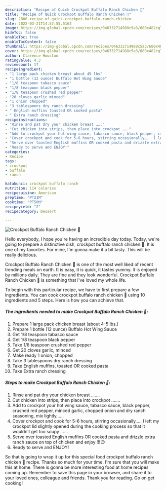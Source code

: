 ```yaml
---
description: "Recipe of Quick Crockpot Buffalo Ranch Chicken 🐔"
title: "Recipe of Quick Crockpot Buffalo Ranch Chicken 🐔"
slug: 2800-recipe-of-quick-crockpot-buffalo-ranch-chicken
date: 2022-03-21T14:57:55.516Z
image: https://img-global.cpcdn.com/recipes/046332714988c5a3/680x482cq70/crockpot-buffalo-ranch-chicken-recipe-main-photo.jpg
hideToc: false
enableToc: true
enableTocContent: false
thumbnail: https://img-global.cpcdn.com/recipes/046332714988c5a3/680x482cq70/crockpot-buffalo-ranch-chicken-recipe-main-photo.jpg
cover: https://img-global.cpcdn.com/recipes/046332714988c5a3/680x482cq70/crockpot-buffalo-ranch-chicken-recipe-main-photo.jpg
author: Clarence Houston
ratingvalue: 4.3
reviewcount: 17
recipeingredient:
- "1 large pack chicken breast about 45 lbs"
- "1 bottle (12 ounce) Buffalo Hot Wing Sauce"
- "1/8 teaspoon tabasco sauce"
- "1/8 teaspoon black pepper"
- "1/8 teaspoon crushed red pepper"
- "20 cloves garlic minced"
- "1 onion chopped"
- "3 tablespoons dry ranch dressing"
- " English muffins toasted OR cooked pasta"
- " Extra ranch dressing"
recipeinstructions:
- "Rinse and pat dry your chicken breast ……."
- "Cut chicken into strips, then place into crockpot ……."
- "Add to crockpot your hot wing sauce, tabasco sauce, black pepper, crushed red pepper, minced garlic, chopped onion and dry ranch seasoning, mix lightly……"
- "Cover crockpot and cook for 5-6 hours, stirring occasionally….. I left my crockpot lid slightly opened during the cooking process so that it wouldn’t get too soupy ……"
- "Serve over toasted English muffins OR cooked pasta and drizzle extra ranch sauce on top of chicken and enjoy !!!😉"
- "Ready to serve and ENJOY!"
categories:
- Recipe
tags:
- crockpot
- buffalo
- ranch

katakunci: crockpot buffalo ranch 
nutrition: 114 calories
recipecuisine: American
preptime: "PT21M"
cooktime: "PT50M"
recipeyield: "2"
recipecategory: Dessert

---
```



![Crockpot Buffalo Ranch Chicken 🐔](https://img-global.cpcdn.com/recipes/046332714988c5a3/680x482cq70/crockpot-buffalo-ranch-chicken-recipe-main-photo.jpg)

Hello everybody, I hope you're having an incredible day today. Today, we're going to prepare a distinctive dish, crockpot buffalo ranch chicken 🐔. It is one of my favorites. For mine, I'm gonna make it a bit tasty. This will be really delicious.



Crockpot Buffalo Ranch Chicken 🐔 is one of the most well liked of recent trending meals on earth. It is easy, it is quick, it tastes yummy. It is enjoyed by millions daily. They are fine and they look wonderful. Crockpot Buffalo Ranch Chicken 🐔 is something that I've loved my whole life.


To begin with this particular recipe, we have to first prepare a few ingredients. You can cook crockpot buffalo ranch chicken 🐔 using 10 ingredients and 5 steps. Here is how you can achieve that.

<!--inarticleads1-->

##### The ingredients needed to make Crockpot Buffalo Ranch Chicken 🐔:

1. Prepare 1 large pack chicken breast (about 4-5 lbs.)
1. Prepare 1 bottle (12 ounce) Buffalo Hot Wing Sauce
1. Get 1/8 teaspoon tabasco sauce
1. Get 1/8 teaspoon black pepper
1. Take 1/8 teaspoon crushed red pepper
1. Get 20 cloves garlic, minced
1. Make ready 1 onion, chopped
1. Take 3 tablespoons dry ranch dressing
1. Take  English muffins, toasted OR cooked pasta
1. Take  Extra ranch dressing




<!--inarticleads2-->

##### Steps to make Crockpot Buffalo Ranch Chicken 🐔:

1. Rinse and pat dry your chicken breast …….
1. Cut chicken into strips, then place into crockpot …….
1. Add to crockpot your hot wing sauce, tabasco sauce, black pepper, crushed red pepper, minced garlic, chopped onion and dry ranch seasoning, mix lightly……
1. Cover crockpot and cook for 5-6 hours, stirring occasionally….. I left my crockpot lid slightly opened during the cooking process so that it wouldn’t get too soupy ……
1. Serve over toasted English muffins OR cooked pasta and drizzle extra ranch sauce on top of chicken and enjoy !!!😉
1. Ready to serve and ENJOY!



So that is going to wrap it up for this special food crockpot buffalo ranch chicken 🐔 recipe. Thanks so much for your time. I'm sure that you will make this at home. There is gonna be more interesting food at home recipes coming up. Remember to save this page in your browser, and share it to your loved ones, colleague and friends. Thank you for reading. Go on get cooking!
